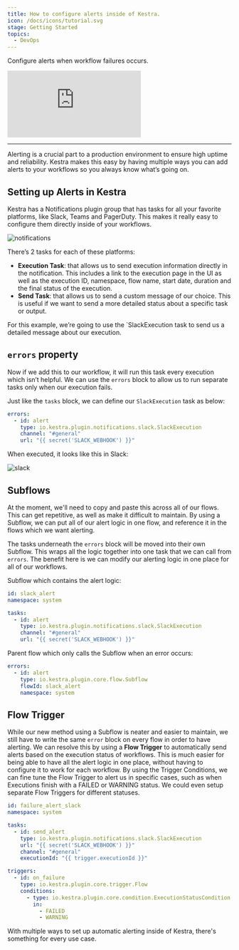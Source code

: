 ```yaml
---
title: How to configure alerts inside of Kestra.
icon: /docs/icons/tutorial.svg
stage: Getting Started
topics:
  - DevOps
---
```


Configure alerts when workflow failures occurs.

<div class="video-container">
  <iframe src="https://www.youtube.com/embed/wIsbBpw3yCM?si=y0ZcPIDjLYPHnVVN" title="YouTube video player" frameborder="0" allow="accelerometer; autoplay; clipboard-write; encrypted-media; gyroscope; picture-in-picture; web-share" referrerpolicy="strict-origin-when-cross-origin" allowfullscreen></iframe>
</div>

---

Alerting is a crucial part to a production environment to ensure high uptime and reliability. Kestra makes this easy by having multiple ways you can add alerts to your workflows so you always know what’s going on.

## Setting up Alerts in Kestra

Kestra has a Notifications plugin group that has tasks for all your favorite platforms, like Slack, Teams and PagerDuty. This makes it really easy to configure them directly inside of your workflows.

![notifications](/docs/how-to-guides/alerting/notifications.png)

There’s 2 tasks for each of these platforms:

- **Execution Task**: that allows us to send execution information directly in the notification. This includes a link to the execution page in the UI as well as the execution ID, namespace, flow name, start date, duration and the final status of the execution.
- **Send Task**: that allows us to send a custom message of our choice. This is useful if we want to send a more detailed status about a specific task or output.

For this example, we’re going to use the `SlackExecution task to send us a detailed message about our execution. 

## `errors` property

Now if we add this to our workflow, it will run this task every execution which isn’t helpful. We can use the `errors` block to allow us to run separate tasks only when our execution fails. 

Just like the `tasks` block, we can define our `SlackExecution` task as below:

```yaml
errors:
  - id: alert
    type: io.kestra.plugin.notifications.slack.SlackExecution
    channel: "#general"
    url: "{{ secret('SLACK_WEBHOOK') }}"
```

When executed, it looks like this in Slack:

![slack](/docs/how-to-guides/alerting/slack.png)

## Subflows

At the moment, we'll need to copy and paste this across all of our flows. This can get repetitive, as well as make it difficult to maintain. By using a Subflow, we can put all of our alert logic in one flow, and reference it in the flows which we want alerting.

The tasks underneath the `errors` block will be moved into their own Subflow. This wraps all the logic together into one task that we can call from `errors`. The benefit here is we can modify our alerting logic in one place for all of our workflows.

Subflow which contains the alert logic:

```yaml
id: slack_alert
namespace: system

tasks:
  - id: alert
    type: io.kestra.plugin.notifications.slack.SlackExecution
    channel: "#general"
    url: "{{ secret('SLACK_WEBHOOK') }}"
```

Parent flow which only calls the Subflow when an error occurs:

```yaml
errors:
  - id: alert
    type: io.kestra.plugin.core.flow.Subflow
    flowId: slack_alert
    namespace: system
```

## Flow Trigger

While our new method using a Subflow is neater and easier to maintain, we still have to write the same `error` block on every flow in order to have alerting. We can resolve this by using a **Flow Trigger** to automatically send alerts based on the execution status of workflows. This is much easier for being able to have all the alert logic in one place, without having to configure it to work for each workflow. By using the Trigger Conditions, we can fine tune the Flow Trigger to alert us in specific cases, such as when Executions finish with a FAILED or WARNING status. We could even setup separate Flow Triggers for different statuses.

```yaml
id: failure_alert_slack
namespace: system

tasks:
  - id: send_alert
    type: io.kestra.plugin.notifications.slack.SlackExecution
    url: "{{ secret('SLACK_WEBHOOK') }}"
    channel: "#general"
    executionId: "{{ trigger.executionId }}"

triggers:
  - id: on_failure
    type: io.kestra.plugin.core.trigger.Flow
    conditions:
      - type: io.kestra.plugin.core.condition.ExecutionStatusCondition
        in:
          - FAILED
          - WARNING

```

With multiple ways to set up automatic alerting inside of Kestra, there's something for every use case.
